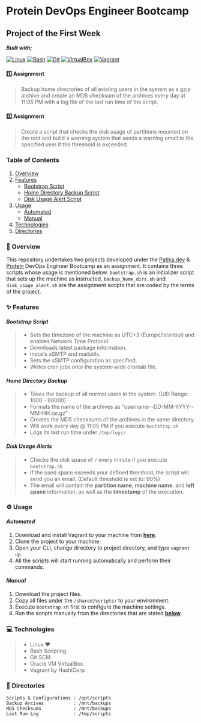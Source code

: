 # Protein DevOps Engineer Bootcamp

## Project of the First Week

**_Built with;_**

[![Linux][#linux]][@linux] [![Bash][#bash]][@bash] [![Git][#git]][@git] [![VirtualBox][#virtualbox]][@virtualbox] [![Vagrant][#vagrant]][@vagrant]

#### :one: **Assignment**

> Backup home directories of all existing users in the system as a gzip archive and create an MD5 checksum of the archives every day at 11:05 PM with a log file of the last run time of the script.

#### :two: **Assignment**

> Create a script that checks the disk usage of partitions mounted on the root and build a warning system that sends a warning email to the specified user if the threshold is exceeded.

### **Table of Contents**

1. [Overview](#notebook_with_decorative_cover-overview)
2. [Features](#sparkles-features)
   - [Bootstrap Script](#bootstrap-script)
   - [Home Directory Backup Script](#home-directory-backup)
   - [Disk Usage Alert Script](#disk-usage-alerts)
3. [Usage](#gear-usage)
   - [Automated](#automated)
   - [Manual](#manual)
4. [Technologies](#computer-technologies)
5. [Directories](#open_file_folder-directories)

### :notebook_with_decorative_cover: **Overview**

This repository undertakes two projects developed under the [Patika.dev][@patika] & [Protein][@protein] DevOps Engineer Bootcamp as an assignment. It contains three scripts whose usage is mentioned below. `bootstrap.sh` is an initializer script that sets up the machine as instructed. `backup_home_dirs.sh` and `disk_usage_alert.sh` are the assignment scripts that are coded by the terms of the project.

### :sparkles: **Features**

#### _Bootstrap Script_

> - Sets the timezone of the machine as UTC+3 (Europe/Istanbul) and enables Network Time Protocol.
> - Downloads latest package information.
> - Installs sSMTP and mailutils.
> - Sets the sSMTP configuration as specified.
> - Writes cron jobs onto the system-wide crontab file.

#### _Home Directory Backup_

> - Takes the backup of all normal users in the system. (UID Range: 1000 - 60000)
> - Formats the name of the archives as "username--DD-MM-YYYY--MM-HH.tar.gz"
> - Creates the MD5 checksums of the archives in the same directory.
> - Will work every day @ 11:05 PM if you execute `bootstrap.sh`
> - Logs its last run time under `/tmp/logs/`

#### _Disk Usage Alerts_

> - Checks the disk space of `/` every minute if you execute `bootstrap.sh`
> - If the used space exceeds your defined threshold, the script will send you an email. (Default threshold is set to: 90%)
> - The email will contain the **partition name**, **machine name**, and **left space** information, as well as the **timestamp** of the execution.

### :gear: **Usage**

#### _Automated_

1. Download and install Vagrant to your machine from [**here**][@vagrant-download].
2. Clone the project to your machine.
3. Open your CLI, change directory to project directory, and type `vagrant up`.
4. All the scripts will start running automatically and perform their commands.

#### _Manual_

1. Download the project files.
2. Copy all files under the `/shared/scripts/` to your environment.
3. Execute `bootstrap.sh` first to configure the machine settings.
4. Run the scripts manually from the directories that are stated [**below**](#open_file_folder-directories).

### :computer: **Technologies**

> - Linux ❤️
> - Bash Scripting
> - Git SCM
> - Oracle VM VirtualBox
> - Vagrant by HashiCorp

### :open_file_folder: **Directories**

```
Scripts & Configurations : /opt/scripts
Backup Arcives           : /mnt/backups
MD5 Checksums            : /mnt/backups
Last Run Log             : /tmp/scripts
```

<!-- Badge Index -->

[#linux]: https://img.shields.io/badge/Linux-FCC624?style=flat&logo=linux&logoColor=black
[#bash]: https://img.shields.io/badge/Bash-4EAA25?style=flat&logo=GNU%20Bash&logoColor=white
[#git]: https://img.shields.io/badge/Git-E44C30?style=flat&logo=git&logoColor=white
[#virtualbox]: https://img.shields.io/badge/VirtualBox-183A61?style=flat&logo=virtualbox&logoColor=white
[#vagrant]: https://img.shields.io/badge/Vagrant-1868F2?style=flat&logo=vagrant&logoColor=white

<!-- URL Index -->

[@patika]: https://www.patika.dev/
[@protein]: https://protein.tech/
[@linux]: https://www.linux.org/
[@bash]: https://www.gnu.org/software/bash/
[@git]: https://git-scm.com/
[@virtualbox]: https://www.virtualbox.org/
[@vagrant]: https://www.vagrantup.com/
[@vagrant-download]: https://www.vagrantup.com/downloads/
